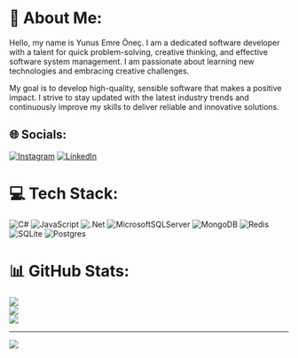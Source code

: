 # 💫 About Me:
Hello, my name is Yunus Emre Öneç. I am a dedicated software developer with a talent for quick problem-solving, creative thinking, and effective software system management. I am passionate about learning new technologies and embracing creative challenges.

My goal is to develop high-quality, sensible software that makes a positive impact. I strive to stay updated with the latest industry trends and continuously improve my skills to deliver reliable and innovative solutions.


## 🌐 Socials:
[![Instagram](https://img.shields.io/badge/Instagram-%23E4405F.svg?logo=Instagram&logoColor=white)](https://instagram.com/yunusonec) [![LinkedIn](https://img.shields.io/badge/LinkedIn-%230077B5.svg?logo=linkedin&logoColor=white)](https://www.linkedin.com/in/yunusemreonec/) 

# 💻 Tech Stack:
![C#](https://img.shields.io/badge/c%23-%23239120.svg?style=for-the-badge&logo=csharp&logoColor=white) ![JavaScript](https://img.shields.io/badge/javascript-%23323330.svg?style=for-the-badge&logo=javascript&logoColor=%23F7DF1E) ![.Net](https://img.shields.io/badge/.NET-5C2D91?style=for-the-badge&logo=.net&logoColor=white) ![MicrosoftSQLServer](https://img.shields.io/badge/Microsoft%20SQL%20Server-CC2927?style=for-the-badge&logo=microsoft%20sql%20server&logoColor=white) ![MongoDB](https://img.shields.io/badge/MongoDB-%234ea94b.svg?style=for-the-badge&logo=mongodb&logoColor=white) ![Redis](https://img.shields.io/badge/redis-%23DD0031.svg?style=for-the-badge&logo=redis&logoColor=white) ![SQLite](https://img.shields.io/badge/sqlite-%2307405e.svg?style=for-the-badge&logo=sqlite&logoColor=white) ![Postgres](https://img.shields.io/badge/postgres-%23316192.svg?style=for-the-badge&logo=postgresql&logoColor=white)
# 📊 GitHub Stats:
![](https://github-readme-stats.vercel.app/api?username=yunusonec&theme=radical&hide_border=false&include_all_commits=false&count_private=true)<br/>
![](https://github-readme-streak-stats.herokuapp.com/?user=yunusonec&theme=radical&hide_border=false)<br/>
![](https://github-readme-stats.vercel.app/api/top-langs/?username=yunusonec&theme=radical&hide_border=false&include_all_commits=false&count_private=true&layout=compact)

---
[![](https://visitcount.itsvg.in/api?id=yunusonec&icon=5&color=4)](https://visitcount.itsvg.in)

<!-- Proudly created with GPRM ( https://gprm.itsvg.in ) -->

